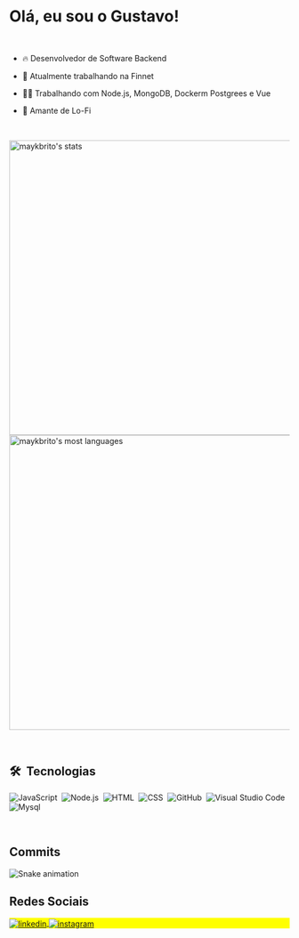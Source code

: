 

<h1 align="left">Olá,  eu sou o Gustavo!</h1>
<br>

- 🔥 Desenvolvedor de Software Backend

- 🔭 Atualmente trabalhando na Finnet

- 👨‍💻 Trabalhando com Node.js, MongoDB, Dockerm Postgrees e Vue

- 🎵 Amante de Lo-Fi 

<br>


<p align="left">
<img width="530em" src="https://github-readme-stats.vercel.app/api?username=Gustavo-Seiti&show_icons=true&theme=vision-friendly-dark" alt="maykbrito's stats"/>
<img width="530em" src="https://github-readme-stats.vercel.app/api/top-langs/?username=Gustavo-Seiti&layout=compact&theme=vision-friendly-dark" alt="maykbrito's most languages"/>
</p>

<br>

## 🛠 &nbsp;Tecnologias

![JavaScript](https://img.shields.io/badge/-JavaScript-05122A?style=flat&logo=javascript)&nbsp;
![Node.js](https://img.shields.io/badge/-Node.js-05122A?style=flat&logo=node.js)&nbsp;
![HTML](https://img.shields.io/badge/-HTML-05122A?style=flat&logo=HTML5)&nbsp;
![CSS](https://img.shields.io/badge/-CSS-05122A?style=flat&logo=CSS3&logoColor=1572B6)&nbsp;
![GitHub](https://img.shields.io/badge/-GitHub-05122A?style=flat&logo=github)&nbsp;
![Visual Studio Code](https://img.shields.io/badge/-Visual%20Studio%20Code-05122A?style=flat&logo=visual-studio-code&logoColor=007ACC)&nbsp;
![Mysql](https://img.shields.io/badge/-mysql-05122A?style=flat&logo=mysql)&nbsp;

<br>

## Commits

 ![Snake animation](https://github.com/Gustavo-Seiti/Gustavo-Seiti/blob/output/github-contribution-grid-snake.svg)

## Redes Sociais

<p align="left" style="background:yellow">

<a href="https://www.linkedin.com/in/gustavo-endo-3b718b18b/" target="_blank">
  <img align="center" src="https://img.shields.io/badge/-gustavo.seiti-05122A?style=flat&logo=linkedin" alt="linkedin"/>
</a>
<a href="https://instagram.com/gustavo.seiti" target="_blank">
 <img align="center" src="https://img.shields.io/badge/-gustavo.seiti-05122A?style=flat&logo=instagram" alt="instagram"/>
</a>

</p>



<!--
**maykbrito/maykbrito** is a ✨ _special_ ✨ repository because its `README.md` (this file) appears on your GitHub profile.

Here are some ideas to get you started:

- 🔭 I’m currently working on ...
- 🌱 I’m currently learning ...
- 👯 I’m looking to collaborate on ...
- 🤔 I’m looking for help with ...
- 💬 Ask me about ...
- 📫 How to reach me: ...
- 😄 Pronouns: ...
- ⚡ Fun fact: ...
-->
 
